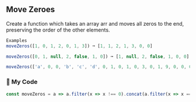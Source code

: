 ## Move Zeroes

Create a function which takes an array arr and moves all zeros to the end, preserving the order of the other elements.
```js
Examples
moveZeros([1, 0, 1, 2, 0, 1, 3]) ➞ [1, 1, 2, 1, 3, 0, 0]

moveZeros([0, 1, null, 2, false, 1, 0]) ➞ [1, null, 2, false, 1, 0, 0]

moveZeros(['a', 0, 0, 'b', 'c', 'd', 0, 1, 0, 1, 0, 3, 0, 1, 9, 0, 0, 0, 0, 9]) ➞ ['a', 'b', 'c', 'd', 1, 1, 3, 1, 9, 9, 0, 0, 0, 0, 0, 0, 0, 0, 0, 0]
```
### :palm_tree: My Code
```js
const moveZeros = a => a.filter(x => x !== 0).concat(a.filter(x => x === 0));
```
